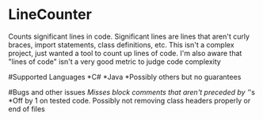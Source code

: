 # LineCounter
Counts significant lines in code.
Significant lines are lines that aren't curly braces, import statements, class definitions, etc.
This isn't a complex project, just wanted a tool to count up lines of code.
I'm also aware that "lines of code" isn't a very good metric to judge code complexity

#Supported Languages
*C#
*Java
*Possibly others but no guarantees

#Bugs and other issues
*Misses block comments that aren't preceded by '*'s
*Off by 1 on tested code. Possibly not removing class headers properly or end of files